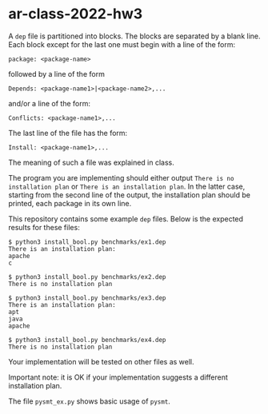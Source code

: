 # ar-class-2022-hw3
A `dep` file is partitioned into blocks. 
The blocks are separated by a blank line.
Each block except for the last one must begin with a line of the form:
```
package: <package-name>
```
followed by a line of the form 
```
Depends: <package-name1>|<package-name2>,...
```
and/or a line of the form:
```
Conflicts: <package-name1>,...
```

The last line of the file has the form:
```
Install: <package-name1>,...
```

The meaning of such a file was explained in class.

The program you are implementing should either output `There is no installation plan` or
`There is an installation plan`.
In the latter case, starting from the second line of the output, the installation plan should be printed, each package in its own line.

This repository contains some example `dep` files. 
Below is the expected results for these files:
```
$ python3 install_bool.py benchmarks/ex1.dep
There is an installation plan:
apache
c

$ python3 install_bool.py benchmarks/ex2.dep
There is no installation plan

$ python3 install_bool.py benchmarks/ex3.dep
There is an installation plan:
apt
java
apache

$ python3 install_bool.py benchmarks/ex4.dep
There is no installation plan
```

Your implementation will be tested on other files as well.

Important note: it is OK if your implementation suggests a different installation plan.

The file `pysmt_ex.py` shows basic usage of `pysmt`.
